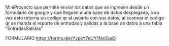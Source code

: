 MiniProyecto que permite enviar los datos que se ingresen desde un formulario de google y que lleguen a una base de datos desplegada, a su vez esto retorna un codigo qr al usuario con sus datos, al scanear el codigo qr se manda  el reporte de entradas y salidas a la base de datos a una tabla "EntradasSalidas"

FORMULARIO https://forms.gle/YvpsY7eUY1NxjEgs5 
